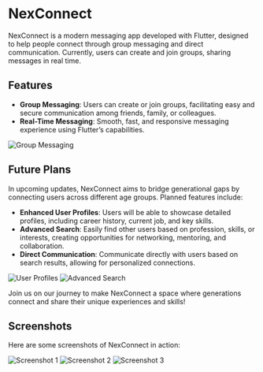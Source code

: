 # NexConnect

NexConnect is a modern messaging app developed with Flutter, designed to help people connect through group messaging and direct communication. Currently, users can create and join groups, sharing messages in real time.

## Features

- **Group Messaging**: Users can create or join groups, facilitating easy and secure communication among friends, family, or colleagues.
- **Real-Time Messaging**: Smooth, fast, and responsive messaging experience using Flutter’s capabilities.

![Group Messaging](path/to/group_messaging_image.png)

## Future Plans

In upcoming updates, NexConnect aims to bridge generational gaps by connecting users across different age groups. Planned features include:

- **Enhanced User Profiles**: Users will be able to showcase detailed profiles, including career history, current job, and key skills.
- **Advanced Search**: Easily find other users based on profession, skills, or interests, creating opportunities for networking, mentoring, and collaboration.
- **Direct Communication**: Communicate directly with users based on search results, allowing for personalized connections.

![User Profiles](path/to/user_profiles_image.png)
![Advanced Search](path/to/advanced_search_image.png)

Join us on our journey to make NexConnect a space where generations connect and share their unique experiences and skills!

## Screenshots

Here are some screenshots of NexConnect in action:

![Screenshot 1](path/to/screenshot1.png)
![Screenshot 2](path/to/screenshot2.png)
![Screenshot 3](path/to/screenshot3.png)
